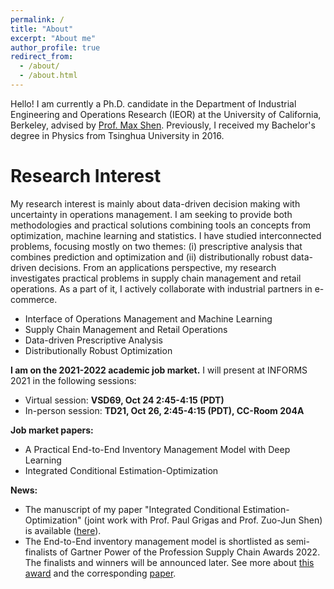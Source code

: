 ```yaml
---
permalink: /
title: "About"
excerpt: "About me"
author_profile: true
redirect_from: 
  - /about/
  - /about.html
---
```


Hello! I am currently a Ph.D. candidate in the Department of Industrial Engineering and Operations Research (IEOR) at the University of California, Berkeley, advised by [Prof. Max Shen](https://shen.ieor.berkeley.edu). Previously, I received my Bachelor's degree in Physics from Tsinghua University in 2016.  

# Research Interest
My research interest is mainly about data-driven decision making with uncertainty in operations management. I am seeking to provide both methodologies and practical solutions combining tools an concepts from optimization, machine learning and statistics. I have studied interconnected problems, focusing mostly on two themes: (i) prescriptive analysis that combines prediction and optimization and (ii) distributionally robust data-driven decisions. From an applications perspective, my research investigates practical problems in supply chain management and retail operations. As a part of it, I actively collaborate with industrial partners in e-commerce.  
   
* Interface of Operations Management and Machine Learning
* Supply Chain Management and Retail Operations
* Data-driven Prescriptive Analysis
* Distributionally Robust Optimization

    
    
**I am on the 2021-2022 academic job market.** I will present at INFORMS 2021 in the following sessions:
    
* Virtual session: **VSD69, Oct 24 2:45-4:15 (PDT)**
* In-person session: **TD21, Oct 26, 2:45-4:15 (PDT), CC-Room 204A**

**Job market papers:** 
* A Practical End-to-End Inventory Management Model with Deep Learning
* Integrated Conditional Estimation-Optimization

**News:**
* The manuscript of my paper "Integrated Conditional Estimation-Optimization" (joint work with Prof. Paul Grigas and Prof. Zuo-Jun Shen) is available ([here](https://alicemengqi.github.io/site/files/iceo.pdf)).
* The End-to-End inventory management model is shortlisted as semi-finalists of Gartner Power of the Profession Supply Chain Awards 2022. The finalists and winners will be announced later. See more about [this award](https://www.gartner.com/en/supply-chain/research/power-of-the-profession-supply-chain-awards-2022) and the corresponding [paper](https://papers.ssrn.com/sol3/papers.cfm?abstract_id=3737780).
